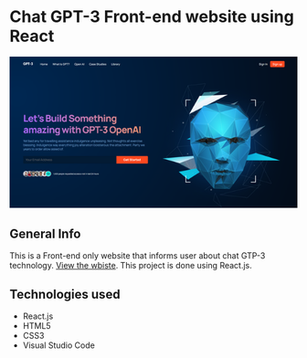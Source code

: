 # Chat GPT-3 Front-end website using React
![Screenshot](gpt3img.png)

## General Info
This is a Front-end only website that informs user about chat GTP-3 technology.
[View the wbiste](https://gpt3-simonch-project.com.pl/).
This project is done using React.js.


## Technologies used
* React.js
* HTML5
* CSS3
* Visual Studio Code
